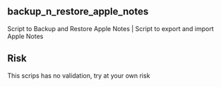 ## backup_n_restore_apple_notes
Script to Backup and Restore Apple Notes | Script to export and import Apple Notes

## Risk

This scrips has no validation, try at your own risk
